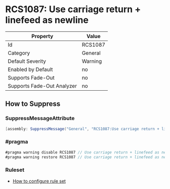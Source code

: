 # RCS1087: Use carriage return \+ linefeed as newline

Property | Value
--- | ---
Id|RCS1087
Category|General
Default Severity|Warning
Enabled by Default|no
Supports Fade\-Out|no
Supports Fade\-Out Analyzer|no

## How to Suppress

### SuppressMessageAttribute

```csharp
[assembly: SuppressMessage("General", "RCS1087:Use carriage return + linefeed as newline.", Justification = "<Pending>")]
```

### \#pragma

```csharp
#pragma warning disable RCS1087 // Use carriage return + linefeed as newline.
#pragma warning restore RCS1087 // Use carriage return + linefeed as newline.
```

### Ruleset

* [How to configure rule set](../HowToConfigureAnalyzers.md)
